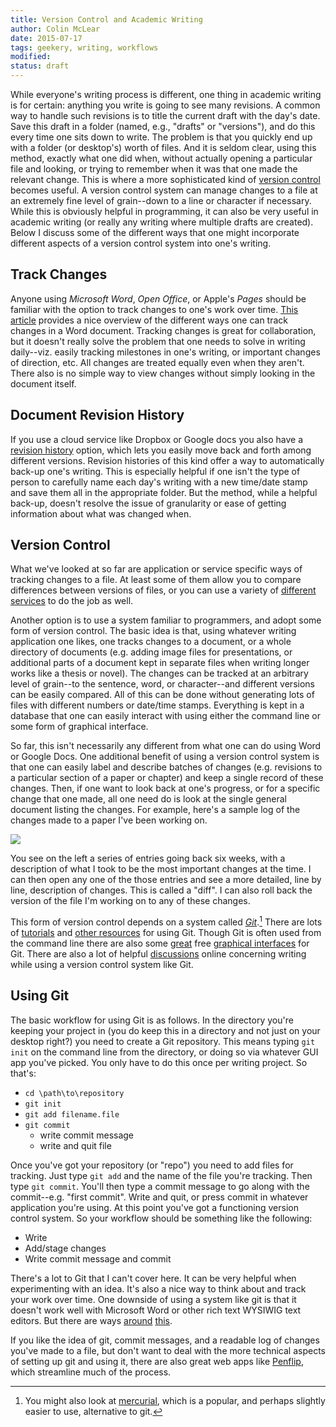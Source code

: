 ```yaml
---
title: Version Control and Academic Writing
author: Colin McLear
date: 2015-07-17
tags: geekery, writing, workflows
modified: 
status: draft
---
```


While everyone's writing process is different, one thing in academic writing is
for certain: anything you write is going to see many revisions. A common way to
handle such revisions is to title the current draft with the day's date. Save
this draft in a folder (named, e.g., "drafts" or "versions"), and do this every
time one sits down to write. The problem is that you quickly end up with a folder (or desktop's)
worth of files. And it is seldom clear, using this method, exactly what one did
when, without actually opening a particular file and looking, or trying to
remember when it was that one made the relevant change. This is where a more
sophisticated kind of [version
control](https://en.wikipedia.org/wiki/Revision_control) becomes useful. A
version control system can manage changes to a file at an extremely fine level
of grain--down to a line or character if necessary. While this is obviously
helpful in programming, it can also be very useful in academic writing (or
really any writing where multiple drafts are created). Below I discuss some of
the different ways that one might incorporate different aspects of a version
control system into one's writing.

## Track Changes

Anyone using *Microsoft Word*, *Open Office*, or Apple's *Pages* should be familiar with
the option to track changes to one's work over time. [This article] provides a
nice overview of the different ways one can track changes in a Word document.
Tracking changes is great for collaboration, but it doesn't really solve the
problem that one needs to solve in writing daily--viz. easily tracking
milestones in one's writing, or important changes of direction, etc. All changes
are treated equally even when they aren't. There also is no simple way to view
changes without simply looking in the document itself.

  [This article]: http://www.techrepublic.com/article/microsoft-office-word-101-use-track-changes-more-efficiently/

## Document Revision History

If you use a cloud service like Dropbox or Google docs you also have a [revision
history](https://support.google.com/docs/answer/190843?hl=en) option, which lets
you easily move back and forth among different versions. Revision histories of
this kind offer a way to automatically back-up one's writing. This is especially
helpful if one isn't the type of person to carefully name each day's writing
with a new time/date stamp and save them all in the appropriate folder. But the
method, while a helpful back-up, doesn't resolve the issue of granularity or
ease of getting information about what was changed when. 

## Version Control

What we've looked at so far are application or service specific ways of tracking
changes to a file. At least some of them allow you to compare differences
between versions of files, or you can use a variety of
[different](http://versionrocket.com) [services](http://versionrocket.com) 
to do the job as well. 

Another option is to use a system familiar to programmers, and adopt some form
of version control. The basic idea is that, using whatever writing application
one likes, one tracks changes to a document, or a whole directory of documents
(e.g. adding image files for presentations, or additional parts of a document
kept in separate files when writing longer works like a thesis or novel). The
changes can be tracked at an arbitrary level of grain--to the sentence, word,
or character--and different versions can be easily compared. All of this can be
done without generating lots of files with different numbers or date/time
stamps. Everything is kept in a database that one can easily interact with using
either the command line or some form of graphical interface. 

So far, this isn't necessarily any different from what one can do using Word or
Google Docs. One additional benefit of using a version control system is that
one can easily label and describe batches of changes (e.g. revisions to a
particular section of a paper or chapter) and keep a single record of these
changes. Then, if one want to look back at one's progress, or for a specific
change that one made, all one need do is look at the single general document
listing the changes. For example, here's a sample log of the changes made to a
paper I've been working on. 

![]({filename}/images/GitLog.png)

You see on the left a series of entries going back six weeks, with a description
of what I took to be the most important changes at the time. I can then open any
one of the those entries and see a more detailed, line by line, description of
changes. This is called a "diff". I can also roll back the version of the file
I'm working on to any of these changes. 

This form of version control depends on a system called *[Git]*.[^mercurial] There are lots of
[tutorials] and [other resources] for using Git. Though Git is often used from
the command line there are also some [great] free [graphical interfaces] for Git. There
are also a lot of helpful [discussions] online concerning writing while using a
version control system like Git.

[^mercurial]: You might also look at [mercurial](https://mercurial.selenic.com),
which is a popular, and perhaps slightly easier to use, alternative to git.

  [Git]: https://git-scm.com
  [tutorials]: http://rogerdudler.github.io/git-guide/
  [other resources]: https://www.atlassian.com/git/
  [great]: http://gitup.co
  [graphical interfaces]: https://www.sourcetreeapp.com
  [discussions]: http://writers.stackexchange.com/questions/10440/what-is-the-purpose-of-version-control/10443#10443

## Using Git

The basic workflow for using Git is as follows. In the directory you're keeping
your project in (you do keep this in a directory and not just on your desktop
right?) you need to create a Git repository. This means typing `git init` on the
command line from the directory, or doing so via whatever GUI app you've picked.
You only have to do this once per writing project. So that's:

- `cd \path\to\repository`
- `git init`
- `git add filename.file`
- `git commit`
  - write commit message
  - write and quit file

Once you've got your repository (or "repo") you need to add files for tracking. 
Just type `git add` and the name of the file you're tracking. Then type `git
commit`. You'll then type a commit message to go along with the commit--e.g.
"first commit". Write and quit, or press commit in whatever application you're
using. At this point you've got a functioning version control system. So your
workflow should be something like the following:

- Write
- Add/stage changes
- Write commit message and commit

There's a lot to Git that I can't cover here. It can be very helpful when
experimenting with an idea. It's also a nice way to think about and track your
work over time. One downside of using a system like git is that it doesn't work
well with Microsoft Word or other rich text WYSIWIG text editors. But there are
ways
[around](http://blog.martinfenner.org/2014/08/25/using-microsoft-word-with-git/)
[this](https://www.martineve.com/2013/08/18/using-git-in-my-writing-workflow/).

If you like the idea of git, commit messages, and a readable log of changes
you've made to a file, but don't want to deal with the more technical aspects of
setting up git and using it, there are also great web apps like
[Penflip](https://www.penflip.com), which streamline much of the process. 


